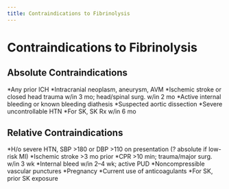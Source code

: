 ```yaml
---
title: Contraindications to Fibrinolysis
---
```

# Contraindications to Fibrinolysis

## Absolute Contraindications
*Any prior ICH
*Intracranial neoplasm, aneurysm, AVM
*Ischemic stroke or closed head trauma w/in 3 mo; head/spinal surg. w/in 2 mo
*Active internal bleeding or known bleeding diathesis
*Suspected aortic dissection
*Severe uncontrollable HTN
*For SK, SK Rx w/in 6 mo

## Relative Contraindications
*H/o severe HTN, SBP >180 or DBP >110 on presentation (? absolute if low-risk MI)
*Ischemic stroke >3 mo prior
*CPR >10 min; trauma/major surg. w/in 3 wk
*Internal bleed w/in 2–4 wk; active PUD
*Noncompressible vascular punctures
*Pregnancy
*Current use of anticoagulants
*For SK, prior SK exposure
